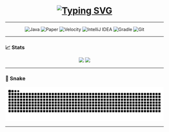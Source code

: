<h1 align="center">
  <a href="https://git.io/typing-svg"><img src="https://readme-typing-svg.demolab.com?font=Fira+Code&pause=1000&center=true&width=435&lines=Sauerkartoffel42;Minecraft+%7C+Paper+%7C+Velocity" alt="Typing SVG" /></a>
</h1>

---

<p align="center">
  <img src="https://img.shields.io/badge/Java-ED8B00?style=for-the-badge&logo=openjdk&logoColor=white" alt="Java" />
  <img src="https://img.shields.io/badge/PaperMC-ffffff?style=for-the-badge&logo=data:image/png;base64,iVBORw0KGgoAAAANSUhEUgAAABQAAAAUCAYAAACNiR0NAAAAOklEQVQ4T2NkoBAwUqifgQHxD6oGSC5uoiAGkVQJHRVgAjGEgkBQAWUBwU0QNIB2UV0HUCBmKAKBgABymQTyX6M8RQAAAABJRU5ErkJggg==" alt="Paper" />
  <img src="https://img.shields.io/badge/Velocity-202020?style=for-the-badge&logo=apachespark&logoColor=white" alt="Velocity" />
  <img src="https://img.shields.io/badge/IntelliJ-000000?style=for-the-badge&logo=intellijidea&logoColor=white" alt="IntelliJ IDEA" />
  <img src="https://img.shields.io/badge/Gradle-02303A?style=for-the-badge&logo=gradle&logoColor=white" alt="Gradle" />
  <img src="https://img.shields.io/badge/Git-F05032?style=for-the-badge&logo=git&logoColor=white" alt="Git" />
</p>

---

### 📈 Stats

<p align="center">
  <img src="https://github-readme-stats.vercel.app/api?username=Sauerkartoffel42&show_icons=true&theme=tokyonight&hide_title=true&hide_rank=false" height="150"/>
  <img src="https://github-readme-stats.vercel.app/api/top-langs/?username=Sauerkartoffel42&layout=compact&theme=tokyonight" height="150"/>
</p>

---

### 🐍  Snake

<p align="center">
  <img src="https://github.com/Sauerkartoffel42/Sauerkartoffel42/blob/output/github-contribution-grid-snake.svg" />
</p>

---
